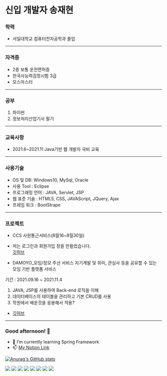 # 신입 개발자 송재현

### 학력
- 서일대학교 컴퓨터전자공학과 졸업
<hr>

### 자격증
- 2종 보통 운전면허증 </br>
- 한국사능력검정시험 3급 </br>
- 모스마스터 </br>
<hr>

### 공부
1. 파이썬
2. 정보처리산업기사 필기
<hr>

### 교육사항
- 2021.6~2021.11 Java기반 웹 개발자 국비 교육 </br>
<hr>

### 사용기술
- OS 및 DB: Windows10, MySql, Oracle </br>
- 사용 Tool : Eclipse </br>
- 프로그래밍 언어 : JAVA, Servlet, JSP </br>
- 웹 표준 기술 : HTML5, CSS, JAVAScript, JQuery, Ajax </br>
- 프레임 워크 : BootStrape
<hr>

### 프로젝트
- CCS 사원통근서비스(8월16~8월30일)
- 저는 로그인과 회원가입 창을 만들었습니다.<br/>
<a href="https://github.com/SongJaeHy/CCS-1.git">깃허브</a>

- DAMOYO_모임/정모 주선 서비스
자기계발 및 취미, 관심사 등을 공유할 수 있는 모임 기반 플랫폼 서비스

기간 : 2021.09.16 ~ 2021.11.4 <br/>
1. JAVA, JSP를 사용하여 Back-end 로직을 이해 <br/>
2. 데이터베이스의 테이블을 관리하고 기본 CRUD를 사용 <br/>
3. 학원에서 배운것을 응용해서 적용?<br/>
- <a href="https://github.com/SongJaeHy/DAMOYO.git">깃허브</a>
<hr>

### Good afternoon! 👋

<!--
**SongJaeHy/SongJaeHy** is a ✨ _special_ ✨ repository because its `README.md` (this file) appears on your GitHub profile.

Here are some ideas to get you started:

- 🔭 I’m currently working on ...
- 👯 I’m looking to collaborate on ...
- 🤔 I’m looking for help with ...
- 💬 Ask me about ...
- 😄 Pronouns: ...
- ⚡ Fun fact: ...
-->
- 🌱 I’m currently learning Spring Framework
- 📫 [My Notion Link](https://automatic-tango-8b9.notion.site/4f23c13813904fee9db0f379f38d728d)

[![Anurag's GitHub stats](https://github-readme-stats.vercel.app/api?username=SongJaeHy)](https://github.com/anuraghazra/github-readme-stats)

<div align="left">
  <img src="https://img.shields.io/badge/Java-D77310?style=flat-square&logo=Java&logoColor=white"/>
  <img src="https://img.shields.io/badge/Spring-64BC4B?style=flat-square&logo=Spring&logoColor=white"/>
  <img src="https://img.shields.io/badge/-HTML5-DC0D15?style=flat-square&logo=html5&logoColor=white" />
  <img src="https://img.shields.io/badge/-CSS3-1572B6?style=flat-square&logo=css3&logoColor=white" />
  <img src="https://img.shields.io/badge/JQuery-0769AD?style=flat-square&logo=jquery&logoColor=white" />
  <img src="https://img.shields.io/badge/-JavaScript-F7DF1E?style=flat-square&logo=javascript&logoColor=black" />
  <img src="https://img.shields.io/badge/Oracle-F80000?style=flat-square&logo=oracle&logoColor=white" /> 
  <img src="https://img.shields.io/badge/MySQL-4479A1?style=flat-square&logo=mysql&logoColor=white" />
</div>

      
